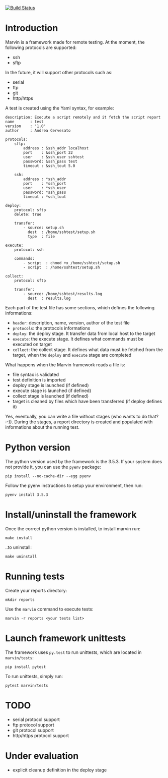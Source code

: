 [![Build Status](https://travis-ci.org/acerv/marvin.svg?branch=master)](https://travis-ci.org/acerv/marvin)

# Introduction
Marvin is a framework made for remote testing. At the moment, the following
protocols are supported:
* ssh
* sftp

In the future, it will support other protocols such as:
* serial
* ftp
* git
* http/https

A test is created using the Yaml syntax, for example:

    description: Execute a script remotely and it fetch the script report
    name       : test
    version    : '1.0'
    author     : Andrea Cervesato

    protocols:
        sftp:
            address : &ssh_addr localhost
            port    : &ssh_port 22
            user    : &ssh_user sshtest
            password: &ssh_pass test
            timeout : &ssh_tout 5.0

        ssh:
            address : *ssh_addr
            port    : *ssh_port
            user    : *ssh_user
            password: *ssh_pass
            timeout : *ssh_tout

    deploy:
        protocol: sftp
        delete: true

        transfer:
            - source: setup.sh
              dest  : /home/sshtest/setup.sh
              type  : file

    execute:
        protocol: ssh

        commands:
            - script  : chmod +x /home/sshtest/setup.sh
            - script  : /home/sshtest/setup.sh

    collect:
        protocol: sftp

        transfer:
            - source: /home/sshtest/results.log
              dest  : results.log

Each part of the test file has some sections, which defines the following
informations:
* `header`: description, name, version, author of the test file
* `protocols`: the protocols informations
* `deploy`: the deploy stage. It transfer data from local host to the target
* `execute`: the execute stage. It defines what commands must be executed on
    target
* `collect`: the collect stage. It defines what data must be fetched from the
    target, when the `deploy` and `execute` stage are completed

What happens when the Marvin framework reads a file is:
* file syntax is validated
* test definition is imported
* deploy stage is launched (if defined)
* execute stage is launched (if defined)
* collect stage is launched (if defined)
* target is cleaned by files which have been transferred (if deploy defines it)

Yes, eventually, you can write a file without stages (who wants to do that? 
:-)). During the stages, a report directory is created and populated with
informations about the running test.

# Python version
The python version used by the framework is the 3.5.3. If your system does not
provide it, you can use the `pyenv` package:

    pip install --no-cache-dir --egg pyenv

Follow the pyenv instructions to setup your environment, then run:

    pyenv install 3.5.3

# Install/uninstall the framework
Once the correct python version is installed, to install marvin run:

    make install

..to uninstall:

    make uninstall

# Running tests
Create your reports directory:

    mkdir reports

Use the `marvin` command to execute tests:

    marvin -r reports <your tests list>

# Launch framework unittests
The framework uses `py.test` to run unittests, which are located in 
`marvin/tests`:

    pip install pytest

To run unittests, simply run:

    pytest marvin/tests

# TODO
* serial protocol support
* ftp protocol support
* git protocol support
* http/https protocol support

# Under evaluation
* explicit cleanup definition in the deploy stage
